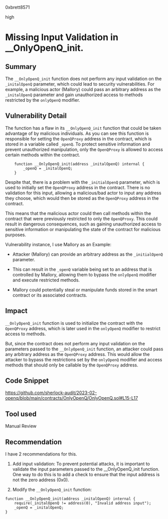 0xbrett8571

high

# Missing Input Validation in __OnlyOpenQ_init.

## Summary
The `__OnlyOpenQ_init` function does not perform any input validation on the `_initalOpenQ` parameter, which could lead to security vulnerabilities. For example, a malicious actor (Mallory) could pass an arbitrary address as the `_initalOpenQ` parameter and gain unauthorized access to methods restricted by the `onlyOpenQ` modifier.

## Vulnerability Detail
The function has a flaw in its `__OnlyOpenQ_init` function that could be taken advantage of by malicious individuals. As you can see this function is responsible for setting the `OpenQProxy` address in the contract, which is stored in a variable called `_openQ`. To protect sensitive information and prevent unauthorized manipulation, only the `OpenQProxy` is allowed to access certain methods within the contract.
```solidity
    function __OnlyOpenQ_init(address _initalOpenQ) internal {
        _openQ = _initalOpenQ;
    }
```
Despite that, there is a problem with the `_initialOpenQ` parameter, which is used to initially set the `OpenQProxy` address in the contract. There is no validation for this input, allowing a malicious/bad actor to input any address they choose, which would then be stored as the `OpenQProxy` address in the contract.

This means that the malicious actor could then call methods within the contract that were previously restricted to only the `OpenQProxy`. This could result in dangerous consequences, such as gaining unauthorized access to sensitive information or manipulating the state of the contract for malicious purposes.

Vulnerability instance, I use Mallory as an Example:
* Attacker (Mallory) can provide an arbitrary address as the `_initialOpenQ` parameter.

* This can result in the `_openQ` variable being set to an address that is controlled by Mallory, allowing them to bypass the `onlyOpenQ` modifier and execute restricted methods.

* Mallory could potentially steal or manipulate funds stored in the smart contract or its associated contracts.

## Impact
`__OnlyOpenQ_init` function is used to initialize the contract with the `OpenQProxy` address, which is later used in the `onlyOpenQ` modifier to restrict access to methods.

But, since the contract does not perform any input validation on the parameters passed to the `__OnlyOpenQ_init` function, an attacker could pass any arbitrary address as the `OpenQProxy` address. This would allow the attacker to bypass the restrictions set by the `onlyOpenQ` modifier and access methods that should only be callable by the `OpenQProxy` address.

## Code Snippet
https://github.com/sherlock-audit/2023-02-openq/blob/main/contracts/OnlyOpenQ/OnlyOpenQ.sol#L15-L17

## Tool used

Manual Review

## Recommendation
I have 2 recommendations for this.

1. Add input validation: To prevent potential attacks, it is important to validate the input parameters passed to the __OnlyOpenQ_init function. One way to do this is to add a check to ensure that the input address is not the zero address (0x0).

2. Modify the `__OnlyOpenQ_init` function:
```solidity
function __OnlyOpenQ_init(address _initalOpenQ) internal {
    require(_initalOpenQ != address(0), "Invalid address input");
    _openQ = _initalOpenQ;
}
```